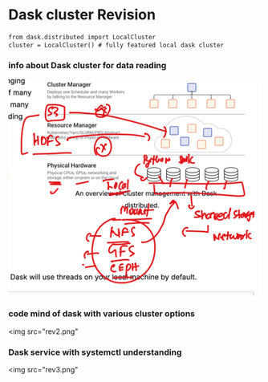 # Dask cluster Revision 

```
from dask.distributed import LocalCluster
cluster = LocalCluster() # fully featured local dask cluster
```

### info about Dask cluster for data reading 

<img src="rev1.png">


### code mind of dask with various cluster options 

<img src="rev2.png"

### Dask service with systemctl understanding 

<img src="rev3.png"